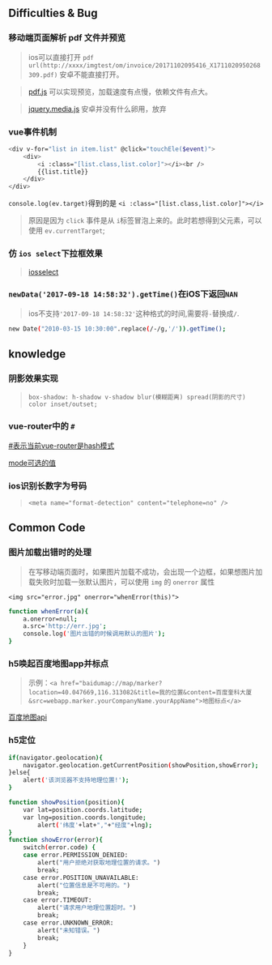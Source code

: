 ## Difficulties & Bug

### 移动端页面解析 pdf 文件并预览

>ios可以直接打开 `pdf url(http://xxxx/imgtest/om/invoice/20171102095416_X1711020950268309.pdf)`  安卓不能直接打开。

>[pdf.js](https://github.com/mozilla/pdf.js)  可以实现预览，加载速度有点慢，依赖文件有点大。

>[jquery.media.js](http://justcoding.iteye.com/blog/2163072) 安卓并没有什么卵用，放弃

### vue事件机制

```bash
<div v-for="list in item.list" @click="touchEle($event)">
    <div>
        <i :class="[list.class,list.color]"></i><br />
        {{list.title}}
    </div>
</div>
```

`console.log(ev.target)`得到的是 `<i :class="[list.class,list.color]"></i>`<br>

>原因是因为 `click` 事件是从 `i`标签冒泡上来的。此时若想得到父元素，可以使用 `ev.currentTarget`;

### 仿 `ios select`下拉框效果

>[iosselect](https://github.com/zhoushengmufc/iosselect)

### `newData('2017-09-18 14:58:32').getTime()`在iOS下返回`NAN`

>ios不支持`'2017-09-18 14:58:32'`这种格式的时间,需要将`-`替换成`/`.

```bash
new Date("2010-03-15 10:30:00".replace(/-/g,'/')).getTime();
```

## knowledge

### 阴影效果实现

>`box-shadow: h-shadow v-shadow blur(模糊距离) spread(阴影的尺寸) color inset/outset;`

### vue-router中的 `#`

[#表示当前vue-router是hash模式](https://router.vuejs.org/zh-cn/essentials/history-mode.html) 

[mode可选的值](https://router.vuejs.org/zh-cn/api/options.html#mode)

### ios识别长数字为号码

>`<meta name="format-detection" content="telephone=no" />`

## Common Code

### 图片加载出错时的处理

>在写移动端页面时，如果图片加载不成功，会出现一个边框，如果想图片加载失败时加载一张默认图片，可以使用 `img` 的 `onerror` 属性

`<img src="error.jpg" onerror="whenError(this)">`

```bash
function whenError(a){
    a.onerror=null;
    a.src='http://err.jpg';
    console.log('图片出错的时候调用默认的图片');
}
```

### h5唤起百度地图app并标点

>示例：`<a href="baidumap://map/marker?location=40.047669,116.313082&title=我的位置&content=百度奎科大厦&src=webapp.marker.yourCompanyName.yourAppName">地图标点</a>`

[百度地图api](http://lbsyun.baidu.com/index.php?title=uri/api/ios)

### h5定位

```bash
if(navigator.geolocation){
    navigator.geolocation.getCurrentPosition(showPosition,showError);
}else{
    alert('该浏览器不支持地理位置!');
}

function showPosition(position){
    var lat=position.coords.latitude;
    var lng=position.coords.longitude;
        alert('纬度'+lat+","+"经度"+lng);
}
function showError(error){
    switch(error.code) {
    case error.PERMISSION_DENIED:
        alert("用户拒绝对获取地理位置的请求。")
        break;
    case error.POSITION_UNAVAILABLE:
        alert("位置信息是不可用的。")
        break;
    case error.TIMEOUT:
        alert("请求用户地理位置超时。")
        break;
    case error.UNKNOWN_ERROR:
        alert("未知错误。")
        break;
    }
}
```